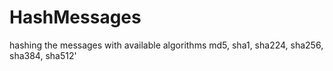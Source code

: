 # HashMessages
hashing the messages with available algorithms md5, sha1, sha224, sha256, sha384, sha512'
